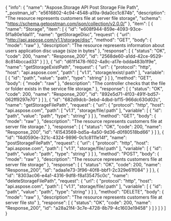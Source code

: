 {
  "info": {
    "name": "Aspose.Storage API Post Storage File Path",
    "_postman_id": "e5616802-4c94-4548-a19a-9da0cc1c874b",
    "description": "The resource represents customers file at server file storage",
    "schema": "https://schema.getpostman.com/json/collection/v2.0.0/"
  },
  "item": [
    {
      "name": "Storage",
      "item": [
        {
          "id": "e608f944-859e-4093-93ce-5f1a80e1da11",
          "name": "getStorageDisc",
          "request": {
            "url": "http://api.aspose.com/v1.1/storage/disc",
            "method": "GET",
            "body": {
              "mode": "raw"
            },
            "description": "The resource represents information about users application disc usage (size in bytes"
          },
          "response": [
            {
              "status": "OK",
              "code": 200,
              "name": "Response_200",
              "id": "2568de60-a1dd-42ce-9529-8c814bccad33"
            }
          ]
        },
        {
          "id": "d61f1478-f602-4a9c-a17e-bdda483b1f9e",
          "name": "getStorageExistPath",
          "request": {
            "url": {
              "protocol": "http",
              "host": "api.aspose.com",
              "path": [
                "v1.1",
                "storage/exist/:path"
              ],
              "variable": [
                {
                  "id": "path",
                  "value": "path",
                  "type": "string"
                }
              ]
            },
            "method": "GET",
            "body": {
              "mode": "raw"
            },
            "description": "The controller checks that the file or folder exists in the service file storage."
          },
          "response": [
            {
              "status": "OK",
              "code": 200,
              "name": "Response_200",
              "id": "892e5d71-4f03-491f-bd57-062ff9297e70"
            }
          ]
        },
        {
          "id": "682d9dcb-3ebd-4dbd-bf15-966dc630d02c",
          "name": "getStorageFilePath",
          "request": {
            "url": {
              "protocol": "http",
              "host": "api.aspose.com",
              "path": [
                "v1.1",
                "storage/file/:path"
              ],
              "variable": [
                {
                  "id": "path",
                  "value": "path",
                  "type": "string"
                }
              ]
            },
            "method": "GET",
            "body": {
              "mode": "raw"
            },
            "description": "The resource represents customers file at server file storage."
          },
          "response": [
            {
              "status": "OK",
              "code": 200,
              "name": "Response_200",
              "id": "41543569-bd5a-4a50-9d36-d0f80518bd66"
            }
          ]
        },
        {
          "id": "f4d0590e-321c-4324-9896-0c1c8111e14f",
          "name": "postStorageFilePath",
          "request": {
            "url": {
              "protocol": "http",
              "host": "api.aspose.com",
              "path": [
                "v1.1",
                "storage/file/:path"
              ],
              "variable": [
                {
                  "id": "path",
                  "value": "path",
                  "type": "string"
                }
              ]
            },
            "method": "POST",
            "body": {
              "mode": "raw"
            },
            "description": "The resource represents customers file at server file storage"
          },
          "response": [
            {
              "status": "OK",
              "code": 200,
              "name": "Response_200",
              "id": "adaa1e73-3f96-40f8-bbf1-2c329e61f084"
            }
          ]
        },
        {
          "id": "8303ac06-e4a1-4316-9df8-f8a135475c0c",
          "name": "deleteStorageFilePath",
          "request": {
            "url": {
              "protocol": "http",
              "host": "api.aspose.com",
              "path": [
                "v1.1",
                "storage/file/:path"
              ],
              "variable": [
                {
                  "id": "path",
                  "value": "path",
                  "type": "string"
                }
              ]
            },
            "method": "DELETE",
            "body": {
              "mode": "raw"
            },
            "description": "The resource represents customers file at server file sto"
          },
          "response": [
            {
              "status": "OK",
              "code": 200,
              "name": "Response_200",
              "id": "a28a21f4-3c7e-4728-8b79-4c1603e19458"
            }
          ]
        }
      ]
    }
  ]
}